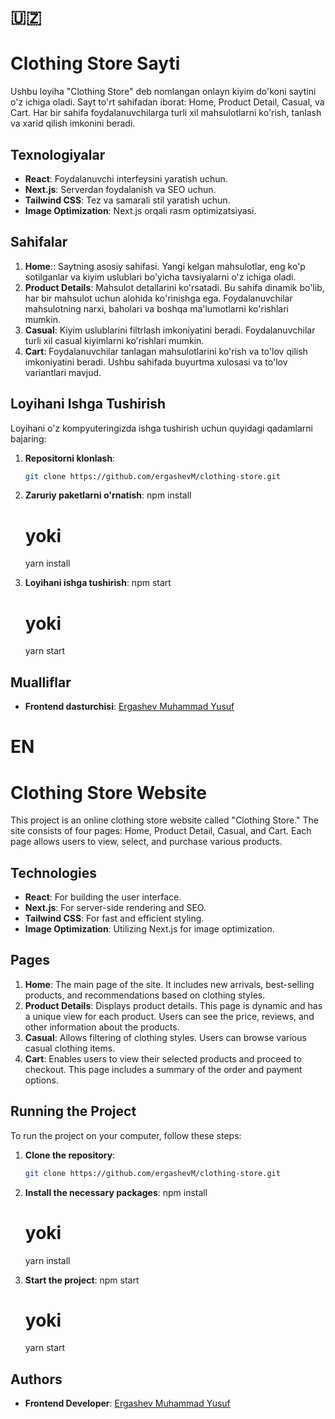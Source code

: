 # 🇺🇿
# Clothing Store Sayti

Ushbu loyiha "Clothing Store" deb nomlangan onlayn kiyim do'koni saytini o'z ichiga oladi. Sayt to'rt sahifadan iborat: Home, Product Detail, Casual, va Cart. Har bir sahifa foydalanuvchilarga turli xil mahsulotlarni ko'rish, tanlash va xarid qilish imkonini beradi.

## Texnologiyalar

- **React**: Foydalanuvchi interfeysini yaratish uchun.
- **Next.js**: Serverdan foydalanish va SEO uchun.
- **Tailwind CSS**: Tez va samarali stil yaratish uchun.
- **Image Optimization**: Next.js orqali rasm optimizatsiyasi.

## Sahifalar
1. **Home**:: Saytning asosiy sahifasi. Yangi kelgan mahsulotlar, eng ko'p sotilganlar va kiyim uslublari bo'yicha tavsiyalarni o'z ichiga oladi.
2. **Product Details**: Mahsulot detallarini ko'rsatadi. Bu sahifa dinamik bo'lib, har bir mahsulot uchun alohida ko'rinishga ega. Foydalanuvchilar mahsulotning narxi, baholari va boshqa ma'lumotlarni ko'rishlari mumkin.
3. **Casual**: Kiyim uslublarini filtrlash imkoniyatini beradi. Foydalanuvchilar turli xil casual kiyimlarni ko'rishlari mumkin.
4. **Cart**: Foydalanuvchilar tanlagan mahsulotlarini ko'rish va to'lov qilish imkoniyatini beradi. Ushbu sahifada buyurtma xulosasi va to'lov variantlari mavjud.


## Loyihani Ishga Tushirish

Loyihani o'z kompyuteringizda ishga tushirish uchun quyidagi qadamlarni bajaring:

1. **Repositorni klonlash**:

   ```bash
   git clone https://github.com/ergashevM/clothing-store.git

   ```

2. **Zaruriy paketlarni o'rnatish**:
   npm install
   # yoki
   yarn install
3. **Loyihani ishga tushirish**:
   npm start
   # yoki
   yarn start

## Mualliflar

- **Frontend dasturchisi**: [Ergashev Muhammad Yusuf](https://github.com/ergashevM)

#

# EN
# Clothing Store Website

This project is an online clothing store website called "Clothing Store." The site consists of four pages: Home, Product Detail, Casual, and Cart. Each page allows users to view, select, and purchase various products.

## Technologies

- **React**: For building the user interface.
- **Next.js**: For server-side rendering and SEO.
- **Tailwind CSS**: For fast and efficient styling.
- **Image Optimization**: Utilizing Next.js for image optimization.
## Pages
1. **Home**: The main page of the site. It includes new arrivals, best-selling products, and recommendations based on clothing styles.
2. **Product Details**: Displays product details. This page is dynamic and has a unique view for each product. Users can see the price, reviews, and other information about the products.
3. **Casual**: Allows filtering of clothing styles. Users can browse various casual clothing items.
4. **Cart**: Enables users to view their selected products and proceed to checkout. This page includes a summary of the order and payment options.


## Running the Project

To run the project on your computer, follow these steps:



1. **Clone the repository**:

   ```bash
   git clone https://github.com/ergashevM/clothing-store.git

   ```

2. **Install the necessary packages**:
   npm install
   # yoki
   yarn install
3. **Start the project**:
   npm start
   # yoki
   yarn start

## Authors


- **Frontend Developer**: [Ergashev Muhammad Yusuf](https://github.com/ergashevM)
